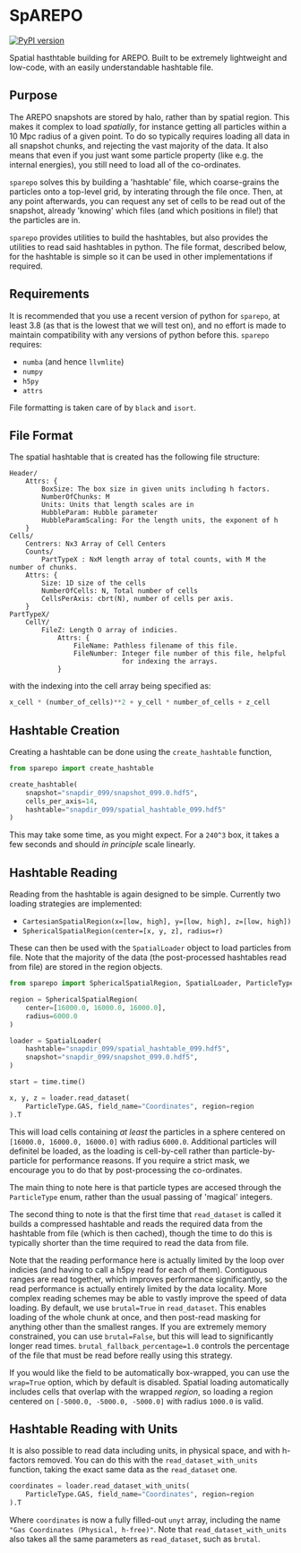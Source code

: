 SpAREPO
=======

[![PyPI version](https://badge.fury.io/py/sparepo.svg)](https://badge.fury.io/py/sparepo)

Spatial hasthtable building for AREPO. Built to be extremely lightweight
and low-code, with an easily understandable hashtable file.

Purpose
-------

The AREPO snapshots are stored by halo, rather than by spatial region. This
makes it complex to load _spatially_, for instance getting all particles within a
10 Mpc radius of a given point. To do so typically requires loading all data in all
snapshot chunks, and rejecting the vast majority of the data. It also means that
even if you just want some particle property (like e.g. the internal energies), you
still need to load all of the co-ordinates.

`sparepo` solves this by building a 'hashtable' file, which coarse-grains the
particles onto a top-level grid, by interating through the file once. Then, at
any point afterwards, you can request any set of cells to be read out
of the snapshot, already 'knowing' which files (and which positions in file!)
that the particles are in.

`sparepo` provides utilities to build the hashtables, but also provides the
utilities to read said hashtables in python. The file format, described below,
for the hashtable is simple so it can be used in other
implementations if required.

Requirements
------------

It is recommended that you use a recent version of python for `sparepo`,
at least 3.8 (as that is the lowest that we will test on), and no effort is
made to maintain compatibility with any versions of python before this.
`sparepo` requires:

+ `numba` (and hence `llvmlite`)
+ `numpy`
+ `h5py`
+ `attrs`

File formatting is taken care of by `black` and `isort`.

File Format
-----------

The spatial hashtable that is created has the following file
structure:

```
Header/
    Attrs: {
        BoxSize: The box size in given units including h factors.
        NumberOfChunks: M
        Units: Units that length scales are in
        HubbleParam: Hubble parameter
        HubbleParamScaling: For the length units, the exponent of h
    }
Cells/
    Centrers: Nx3 Array of Cell Centers
    Counts/
        PartTypeX : NxM length array of total counts, with M the number of chunks.
    Attrs: {
        Size: 1D size of the cells
        NumberOfCells: N, Total number of cells
        CellsPerAxis: cbrt(N), number of cells per axis.
    }
PartTypeX/
    CellY/
        FileZ: Length O array of indicies.
            Attrs: {
                FileName: Pathless filename of this file.
                FileNumber: Integer file number of this file, helpful
                            for indexing the arrays.
            }
```

with the indexing into the cell array being specified as:

```python
x_cell * (number_of_cells)**2 + y_cell * number_of_cells + z_cell
```


Hashtable Creation
------------------

Creating a hashtable can be done using the `create_hashtable` function,

```python
from sparepo import create_hashtable

create_hashtable(
    snapshot="snapdir_099/snapshot_099.0.hdf5",
    cells_per_axis=14,
    hashtable="snapdir_099/spatial_hashtable_099.hdf5"
)
```
This may take some time, as you might expect. For a `240^3` box, it takes
a few seconds and should _in principle_ scale linearly.


Hashtable Reading
-----------------

Reading from the hashtable is again designed to be simple. Currently
two loading strategies are implemented:

+ `CartesianSpatialRegion(x=[low, high], y=[low, high], z=[low, high])`
+ `SphericalSpatialRegion(center=[x, y, z], radius=r)`

These can then be used with the `SpatialLoader` object to load particles
from file. Note that the majority of the data (the post-processed
hashtables read from file) are stored in the region objects.

```python
from sparepo import SphericalSpatialRegion, SpatialLoader, ParticleType

region = SphericalSpatialRegion(
    center=[16000.0, 16000.0, 16000.0],
    radius=6000.0
)

loader = SpatialLoader(
    hashtable="snapdir_099/spatial_hashtable_099.hdf5",
    snapshot="snapdir_099/snapshot_099.0.hdf5",
)

start = time.time()

x, y, z = loader.read_dataset(
    ParticleType.GAS, field_name="Coordinates", region=region
).T


```

This will load cells containing _at least_ the particles in a sphere
centered on `[16000.0, 16000.0, 16000.0]` with radius `6000.0`. Additional
particles will definitel be loaded, as the loading is cell-by-cell rather
than particle-by-particle for performance reasons. If you require a strict
mask, we encourage you to do that by post-processing the co-ordinates.

The main thing to note here is that particle types are accesed through
the `ParticleType` enum, rather than the usual passing of 'magical'
integers.

The second thing to note is that the first time that `read_dataset` is
called it builds a compressed hashtable and reads the required data
from the hashtable from file (which is then cached), though the time
to do this is typically shorter than the time required to read the
data from file.

Note that the reading performance here is actually limited by the
loop over indicies (and having to call a h5py read for each of them).
Contiguous ranges are read together, which improves performance
significantly, so the read performance is actually entirely limited
by the data locality. More complex reading schemes may be able
to vastly improve the speed of data loading. By default, we use
`brutal=True` in `read_dataset`. This enables loading of the whole
chunk at once, and then post-read masking for anything other than
the smallest ranges. If you are extremely memory constrained, you
can use `brutal=False`, but this will lead to significantly longer
read times. `brutal_fallback_percentage=1.0` controls the
percentage of the file that must be read before really using this
strategy. 

If you would like the field to be automatically box-wrapped,
you can use the `wrap=True` option, which by default is 
disabled. Spatial loading automatically includes cells that
overlap with the wrapped _region_, so loading a region
centered on `[-5000.0, -5000.0, -5000.0]` with radius `1000.0`
is valid.


Hashtable Reading with Units
----------------------------

It is also possible to read data including units, in physical space,
and with h-factors removed. You can do this with the `read_dataset_with_units`
function, taking the exact same data as the `read_dataset` one.

```python
coordinates = loader.read_dataset_with_units(
    ParticleType.GAS, field_name="Coordinates", region=region
).T
```

Where `coordinates` is now a fully filled-out `unyt` array, including
the name `"Gas Coordinates (Physical, h-free)"`. Note that
`read_dataset_with_units` also takes all the same parameters
as `read_dataset`, such as `brutal`.
